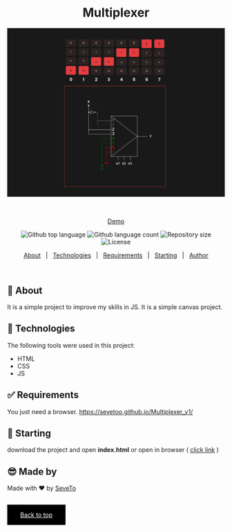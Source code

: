<div align="center" id="top"> 
  
<h1 align="center">Multiplexer</h1>
  <a target="_blank" href="https://sevetoo.github.io/Multiplexer_v1/">
  <img src="./preview.png" alt="Color Click Game" />
  </a>

&#xa0;

<a target="_blank" href="https://sevetoo.github.io/Multiplexer_v1/">Demo</a>

</div>

<p align="center">
  <img alt="Github top language" src="https://img.shields.io/github/languages/top/SeveToo/Multiplexer_v1?color=56BEB8">

  <img alt="Github language count" src="https://img.shields.io/github/languages/count/SeveToo/Multiplexer_v1?color=56BEB8">

  <img alt="Repository size" src="https://img.shields.io/github/repo-size/SeveToo/Multiplexer_v1?color=56BEB8">

  <img alt="License" src="https://img.shields.io/github/license/SeveToo/Multiplexer_v1?color=56BEB8">
</p>

<p align="center">
  <a href="#dart-about">About</a> &#xa0; | &#xa0; 
  <!-- <a href="#sparkles-features">Features</a> &#xa0; | &#xa0; -->
  <a href="#rocket-technologies">Technologies</a> &#xa0; | &#xa0;
  <a href="#white_check_mark-requirements">Requirements</a> &#xa0; | &#xa0;
  <a href="#checkered_flag-starting">Starting</a> &#xa0; | &#xa0;
  <a href="https://github.com/SeveToo" target="_blank">Author</a>
</p>

<br>

## :dart: About

<!-- Make some description to me -->

It is a simple project to improve my skills in JS. It is a simple canvas project.

<!-- ## :sparkles: Features
:heavy_check_mark: You can set interval between rounds \
:heavy_check_mark: You see how many correct and wrong answers you get\ -->

## :rocket: Technologies

The following tools were used in this project:

- HTML
- CSS
- JS

## :white_check_mark: Requirements

You just need a browser.
https://sevetoo.github.io/Multiplexer_v1/

## :checkered_flag: Starting

download the project and open **index.html**
or open in browser ( <a href="https://sevetoo.github.io/Multiplexer_v1/" >click link</a> )

## 😎 Made by

Made with ❤ by <a href="https://github.com/SeveToo" target="_blank">SeveTo</a>

&#xa0;

<a href="#top" style="color: #fff; background: black; padding: 15px 30px">Back to top</a>
